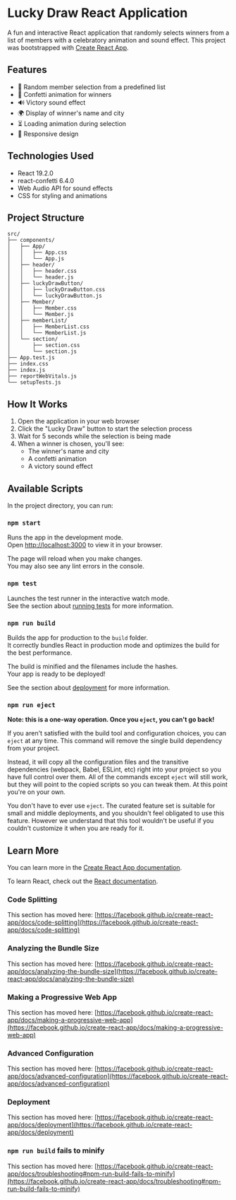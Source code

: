 # Lucky Draw React Application

A fun and interactive React application that randomly selects winners from a list of members with a celebratory animation and sound effect. This project was bootstrapped with [Create React App](https://github.com/facebook/create-react-app).

## Features

- 🎯 Random member selection from a predefined list
- 🎊 Confetti animation for winners
- 🔊 Victory sound effect
- 🌍 Display of winner's name and city
- ⏳ Loading animation during selection
- 📱 Responsive design

## Technologies Used

- React 19.2.0
- react-confetti 6.4.0
- Web Audio API for sound effects
- CSS for styling and animations

## Project Structure

```
src/
├── components/
│   ├── App/
│   │   ├── App.css
│   │   └── App.js
│   ├── header/
│   │   ├── header.css
│   │   └── header.js
│   ├── luckyDrawButton/
│   │   ├── luckyDrawButton.css
│   │   └── luckyDrawButton.js
│   ├── Member/
│   │   ├── Member.css
│   │   └── Member.js
│   ├── memberList/
│   │   ├── MemberList.css
│   │   └── MemberList.js
│   └── section/
│       ├── section.css
│       └── section.js
├── App.test.js
├── index.css
├── index.js
├── reportWebVitals.js
└── setupTests.js
```

## How It Works

1. Open the application in your web browser
2. Click the "Lucky Draw" button to start the selection process
3. Wait for 5 seconds while the selection is being made
4. When a winner is chosen, you'll see:
	- The winner's name and city
	- A confetti animation
	- A victory sound effect

## Available Scripts

In the project directory, you can run:

### `npm start`

Runs the app in the development mode.\
Open [http://localhost:3000](http://localhost:3000) to view it in your browser.

The page will reload when you make changes.\
You may also see any lint errors in the console.

### `npm test`

Launches the test runner in the interactive watch mode.\
See the section about [running tests](https://facebook.github.io/create-react-app/docs/running-tests) for more information.

### `npm run build`

Builds the app for production to the `build` folder.\
It correctly bundles React in production mode and optimizes the build for the best performance.

The build is minified and the filenames include the hashes.\
Your app is ready to be deployed!

See the section about [deployment](https://facebook.github.io/create-react-app/docs/deployment) for more information.

### `npm run eject`

**Note: this is a one-way operation. Once you `eject`, you can't go back!**

If you aren't satisfied with the build tool and configuration choices, you can `eject` at any time. This command will remove the single build dependency from your project.

Instead, it will copy all the configuration files and the transitive dependencies (webpack, Babel, ESLint, etc) right into your project so you have full control over them. All of the commands except `eject` will still work, but they will point to the copied scripts so you can tweak them. At this point you're on your own.

You don't have to ever use `eject`. The curated feature set is suitable for small and middle deployments, and you shouldn't feel obligated to use this feature. However we understand that this tool wouldn't be useful if you couldn't customize it when you are ready for it.

## Learn More

You can learn more in the [Create React App documentation](https://facebook.github.io/create-react-app/docs/getting-started).

To learn React, check out the [React documentation](https://reactjs.org/).

### Code Splitting

This section has moved here: [https://facebook.github.io/create-react-app/docs/code-splitting](https://facebook.github.io/create-react-app/docs/code-splitting)

### Analyzing the Bundle Size

This section has moved here: [https://facebook.github.io/create-react-app/docs/analyzing-the-bundle-size](https://facebook.github.io/create-react-app/docs/analyzing-the-bundle-size)

### Making a Progressive Web App

This section has moved here: [https://facebook.github.io/create-react-app/docs/making-a-progressive-web-app](https://facebook.github.io/create-react-app/docs/making-a-progressive-web-app)

### Advanced Configuration

This section has moved here: [https://facebook.github.io/create-react-app/docs/advanced-configuration](https://facebook.github.io/create-react-app/docs/advanced-configuration)

### Deployment

This section has moved here: [https://facebook.github.io/create-react-app/docs/deployment](https://facebook.github.io/create-react-app/docs/deployment)

### `npm run build` fails to minify

This section has moved here: [https://facebook.github.io/create-react-app/docs/troubleshooting#npm-run-build-fails-to-minify](https://facebook.github.io/create-react-app/docs/troubleshooting#npm-run-build-fails-to-minify)
